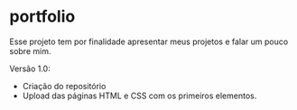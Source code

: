 # portfolio
Esse projeto tem por finalidade apresentar meus projetos e falar um pouco sobre mim.

Versão 1.0: 
- Criação do repositório
- Upload das páginas HTML e CSS com os primeiros elementos.

